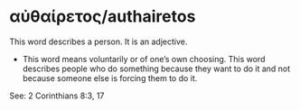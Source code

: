 # αὐθαίρετος/authairetos
This word describes a person. It is an adjective.

* This word means voluntarily or of one’s own choosing. This word describes people who do something because they want to do it and not because someone else is forcing them to do it.

See: 2 Corinthians 8:3, 17
